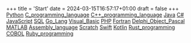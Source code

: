 +++
title = 'Start'
date = 2024-03-15T16:57:17+01:00
draft = false 
+++
[Python](posts/Python.md)
[C_programming_language](posts/C_programming_language.md)
[C++_programming_language](posts/C++_programming_language.md)
[Java](posts/Java.md)
[C#](posts/C#.md)
[JavaScript](posts/JavaScript.md)
[SQL](posts/SQL.md)
[Go_Lang](posts/Go_Lang.md)
[Visual_Basic](posts/Visual_Basic.md)
[PHP](posts/PHP.md)
[Fortran](posts/Fortran.md)
[Delphi_Object_Pascal](posts/Delphi_Object_Pascal.md)
[MATLAB](posts/MATLAB.md)
[Assembly_language](posts/Assembly_language.md)
[Scratch](posts/Scratch.md)
[Swift](posts/Swift.md)
[Kotlin](posts/Kotlin.md)
[Rust_programming](posts/Rust_programming.md)
[COBOL](posts/COBOL.md)
[Ruby_programming](posts/Ruby_programming.md)

